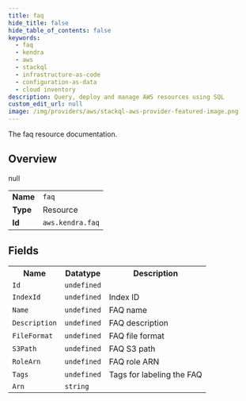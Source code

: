 ```yaml
---
title: faq
hide_title: false
hide_table_of_contents: false
keywords:
  - faq
  - kendra
  - aws
  - stackql
  - infrastructure-as-code
  - configuration-as-data
  - cloud inventory
description: Query, deploy and manage AWS resources using SQL
custom_edit_url: null
image: /img/providers/aws/stackql-aws-provider-featured-image.png
---
```

The faq resource documentation.

## Overview
<table><tbody>
<tr><td><b>Name</b></td><td><code>faq</code></td></tr>
<tr><td><b>Type</b></td><td>Resource</td></tr>
null
<tr><td><b>Id</b></td><td><code>aws.kendra.faq</code></td></tr>
</tbody></table>

## Fields
<table><tbody>
<tr><th>Name</th><th>Datatype</th><th>Description</th></tr>
<tr><td><code>Id</code></td><td><code>undefined</code></td><td></td></tr><tr><td><code>IndexId</code></td><td><code>undefined</code></td><td>Index ID</td></tr><tr><td><code>Name</code></td><td><code>undefined</code></td><td>FAQ name</td></tr><tr><td><code>Description</code></td><td><code>undefined</code></td><td>FAQ description</td></tr><tr><td><code>FileFormat</code></td><td><code>undefined</code></td><td>FAQ file format</td></tr><tr><td><code>S3Path</code></td><td><code>undefined</code></td><td>FAQ S3 path</td></tr><tr><td><code>RoleArn</code></td><td><code>undefined</code></td><td>FAQ role ARN</td></tr><tr><td><code>Tags</code></td><td><code>undefined</code></td><td>Tags for labeling the FAQ</td></tr><tr><td><code>Arn</code></td><td><code>string</code></td><td></td></tr>
</tbody></table>